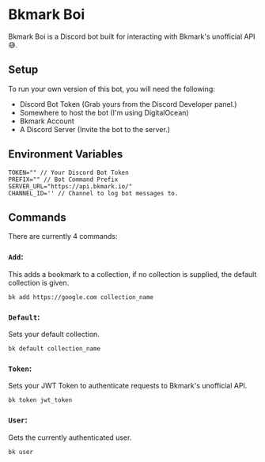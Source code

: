 # Bkmark Boi

Bkmark Boi is a Discord bot built for interacting with Bkmark's unofficial API 😅.

## Setup

To run your own version of this bot, you will need the following:  
  
- Discord Bot Token (Grab yours from the Discord Developer panel.)  
- Somewhere to host the bot (I'm using DigitalOcean)  
- Bkmark Account  
- A Discord Server (Invite the bot to the server.)

## Environment Variables

```
TOKEN="" // Your Discord Bot Token
PREFIX="" // Bot Command Prefix
SERVER_URL="https://api.bkmark.io/"
CHANNEL_ID='' // Channel to log bot messages to.
```

## Commands  

There are currently 4 commands:

### ``Add``:  

This adds a bookmark to a collection, if no collection is supplied, the default collection is given.  

```
bk add https://google.com collection_name
```

### ``Default``:

Sets your default collection.

```
bk default collection_name
```

### ``Token``:

Sets your JWT Token to authenticate requests to Bkmark's unofficial API.

```
bk token jwt_token
```

### ``User``:

Gets the currently authenticated user.

```
bk user
```
